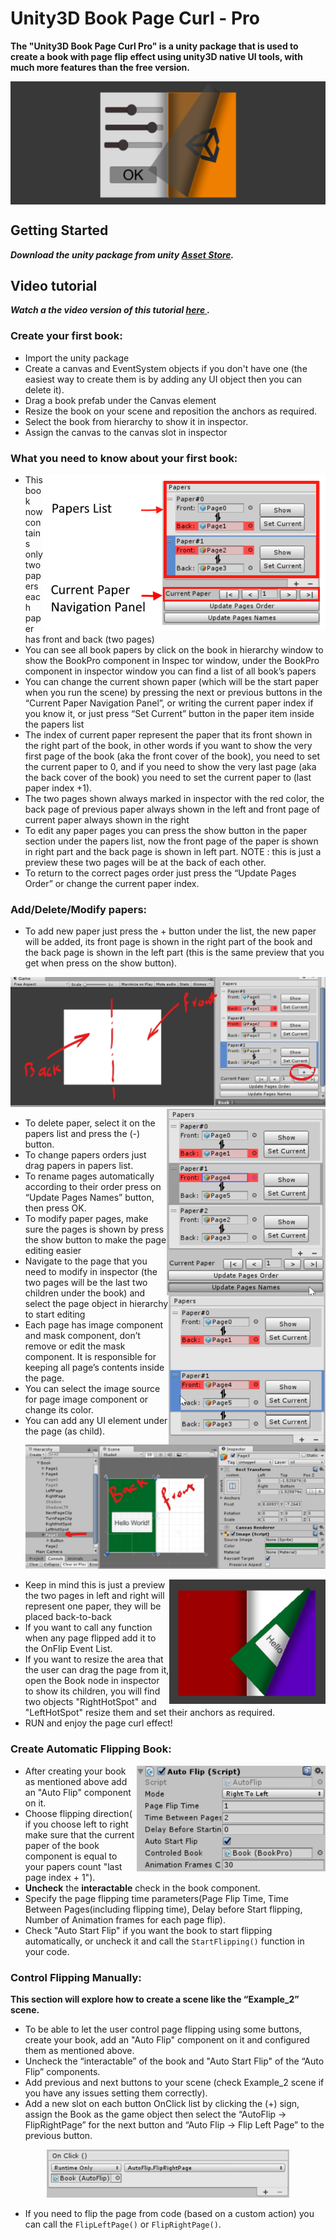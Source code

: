 # Unity3D Book Page Curl - Pro 

**The "Unity3D Book Page Curl Pro" is a unity package that is used to create a book with page flip effect using unity3D native UI tools, with much more features than the free version.**

  <img align="center" src="images/Cover.png">

## **Getting Started**

_**Download the unity package from unity [Asset Store](	http://u3d.as/ECT).**_ 

## **Video tutorial**
_**Watch a the video version of this tutorial [here ](https://youtu.be/eAZ7aab8I4g).**_ 


### Create your first book:

   * Import the unity package
   * Create a canvas and EventSystem objects if you don't have one (the easiest way to create them is by adding any UI object then you can delete it).
   * Drag a book prefab under the Canvas element
   * Resize the book on your scene and reposition the anchors as required.
   * Select the book from hierarchy to show it in inspector.
   * Assign the canvas to the canvas slot in inspector


### What you need to know about your first book:
<img align="right" src="images/Inspector.png">

   * This book now contains only two papers each paper has front and back (two pages)
   * You can see all book papers by click on the book in hierarchy window to show the BookPro component in Inspec tor window, under the BookPro component in inspector window you can find a list of all book’s papers 
   * You can change the current shown paper (which will be the start paper when you run the scene) by pressing the next or previous buttons in the “Current Paper Navigation Panel”, or writing the current paper index if you know it, or just press “Set Current” button in the paper item inside the papers list
   * The index of current paper represent the paper that its front shown in the right part of the book, in other words if you want to show the very first page of the book (aka the front cover of the book), you need to set the current paper to 0, and if you need to show the very last page (aka the back cover of the book) you need to set the current paper to (last paper index +1).
   * The two pages shown always marked in inspector with the red color, the back page of previous paper always shown in the left and front page of current paper always shown in the right
   * To edit any paper pages you can press the show button in the paper section under the papers list, now the front page of the paper is shown in right part and the back page is shown in left part. NOTE : this is just a preview these two pages will be at the back of each other.
   * To return to the correct pages order just press the “Update Pages Order” or change the current paper index.

### Add/Delete/Modify papers:
   * To add new paper just press the + button under the list, the new paper will be added, its front page is shown in the right part of the book and the back page is shown in the left part (this is the same preview that you get when press on the show button).

<img  src="images/AddNewPaper.jpg">

<img align="right" src="images/updateNames.png">

<img align="right" src="images/PapersOrdering.png">

   * To delete paper, select it on the papers list and press the (-) button.
   * To change papers orders just drag papers in papers list.
   * To rename pages automatically according to their order press on “Update Pages Names” button, then press OK.
   * To modify paper pages, make sure the pages is shown by press the show button to make the page editing easier
   * Navigate to the page that you need to modify in inspector (the two pages will be the last two children under the book) and select the page object in hierarchy to start editing
   * Each page has image component and mask component, don’t remove or edit the mask component. It is responsible for keeping all page’s contents inside the page.
   * You can select the image source for page image component or change its color.
   * You can add any UI element under the page (as child).
  ![EditPage](images/EditPage.jpg)
  
  <img  align="right" src="images/result.png">
  
   * Keep in mind this is just a preview the two pages in left and right will represent one paper, they will be placed back-to-back
   * If you want to call any function when any page flipped add it to the OnFlip Event List.
   * If you want to resize the area that the user can drag the page from it, open the Book node in inspector to show its children, you will find two objects "RightHotSpot" and "LeftHotSpot" resize them and set their anchors as required.
   * RUN and enjoy the page curl effect!
   

  
### Create Automatic Flipping Book:

  <img  align="right" src="images/autoFlip.png"> 
  
* After creating your book as mentioned above add an "Auto Flip" component on it.
* Choose flipping direction( if you choose left to right make sure that the current paper of the book component is equal to your papers count "last page index + 1").
* **Uncheck** the **interactable** check in the book component.
* Specify the page flipping time parameters(Page Flip Time, Time Between Pages(including flipping time), Delay before Start flipping, Number of Animation frames for each page flip).
* Check "Auto Start Flip" if you want the book to start flipping automatically, or uncheck it and call the `StartFlipping()` function in your code.

### Control Flipping Manually:

**This section will explore how to create a scene like the “Example_2” scene.**

* To be able to let the user control page flipping using some buttons, create your book, add an "Auto Flip" component on it and configured them as mentioned above.
* Uncheck the “interactable” of the book and "Auto Start Flip" of the “Auto Flip” components.
* Add previous and next buttons to your scene (check Example_2 scene if you have any issues setting them correctly). 
* Add a new slot on each button OnClick list by clicking the (+) sign,  assign the Book as the game object then select the “AutoFlip -> FlipRightPage” for the next button and “Auto Flip -> Flip Left Page” to the previous button.

<p align="center">
  <img src="images/button_click.png" alt="Button OnClick event">
</p>

* If you need to flip the page from code (based on a custom action) you can call the `FlipLeftPage()` or `FlipRightPage()`.
